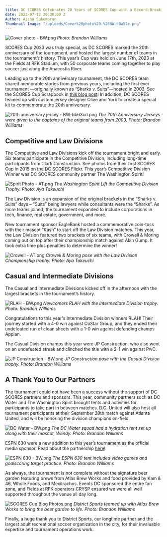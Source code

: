 ```yaml
---
title: DC SCORES Celebrates 20 Years of SCORES Cup with a Record-Breaking Tournament
date: 2023-07-12 20:30:00 Z
Author: Aishu Sukumaran
Thumbnail Image: "/uploads/Cover%20photo%20-%20BW-00a57e.png"
---
```


![Cover photo - BW.png](/uploads/Cover%20photo%20-%20BW.png)
*Photo: Brandon Williams*

SCORES Cup 2023 was truly special, as DC SCORES marked the 20th anniversary of the tournament, and hosted the largest number of teams in the tournament’s history. This year’s Cup was held on June 17th, 2023 at the Fields at RFK Stadium, with 50 corporate teams coming together to play soccer just along the Anacostia River.

Leading up to the 20th anniversary tournament, the DC SCORES team shared memorable stories from previous years, including the first ever tournament —originally known as “Sharks v. Suits”—hosted in 2003. See the SCORES Cup Scrapbook in [this blog post](https://www.dcscores.org/blog/2023/04/scores-cup-scrapbook-a-celebration-of-twenty-years-of-the-dmvs-largest-corporate-charity-soccer-tournament)! In addition, DC SCORES teamed up with custom jersey designer Olive and York to create a special kit to commemorate the 20th anniversary.

![20th anniversary jersey - BW-bb63cd.png](/uploads/20th%20anniversary%20jersey%20-%20BW-bb63cd.png)
*The 20th Anniversary Jerseys were given to the captains of the original teams from 2003. Photo: Brandon Williams*

## Competitive and Law Divisions

The Competitive and Law Divisions kick off the tournament bright and early. Six teams participate in the Competitive Division, including long-time participants from Clark Construction. See photos from their first SCORES Cup in 2015 on [the DC SCORES Flickr](https://flic.kr/s/aHske83MtN). This year’s Competitive Division Winner was DC SCORES community partner The Washington Spirit! 

![Spirit Photo - AT.png](/uploads/Spirit%20Photo%20-%20AT.png)
*The Washington Spirit Lift the Competitive Division Trophy. Photo: Aya Takeuchi*

The Law Division is an expansion of the original brackets in the “Sharks v. Suits” days – “Suits” being lawyers while consultants were the “Sharks”. As more teams joined, the tournament expanded to include corporations in tech, finance, real estate, government, and more.

New tournament sponsor EagleBank hosted a commemorative coin-toss with their mascot “Kash” to start off the Law Division matches. This year, the Law Division featured two brackets of six teams, with Crowell & Moring coming out on top after their championship match against Akin Gump. It took extra time plus penalties to determine the winner!

![Crowell - AT.png](/uploads/Crowell%20-%20AT.png)
*Crowell & Moring pose with the Law Division Championship trophy. Photo: Aya Takeuchi*

## Casual and Intermediate Divisions

The Casual and Intermediate Divisions kicked off in the afternoon with the largest brackets in the tournament’s history.

![RLAH - BW.png](/uploads/RLAH%20-%20BW.png)
*Newcomers RLAH with the Intermediate Division trophy. Photo: Brandon Williams*

Congratulations to this year's Intermediate Division winners RLAH! Their journey started with a 4-0 win against CoStar Group, and they ended their undefeated run of clean sheets with a 1-0 win against defending champs Appian.

The Casual Division champs this year were JP Construction, who also went on an undefeated streak and clinched the title with a 2-1 win against PwC.

![JP Construction - BW.png](/uploads/JP%20Construction%20-%20BW.png)
*JP Construction pose with the Casual Division trophy. Photo: Brandon Williams*

## A Thank You to Our Partners

The tournament could not have been a success without the support of DC SCORES partners and sponsors. This year, community partners such as DC Water and The Washington Spirit brought tents and activities for participants to take part in between matches. D.C. United will also host all tournament participants at their September 20th match against Atlanta United, and will be honoring the division champions on-field.

![DC Water - BW.png](/uploads/DC%20Water%20-%20BW.png)
*The DC Water squad had a hydration tent set up along with their mascot, Wendy. Photo: Brandon Williams*

ESPN 630 were a new addition to this year’s tournament as the official media sponsor. Read about the partnership [here](https://www.sportscapitoldc.com/2023/06/01/dc-scores/)!

![ESPN 630 - BW.png](/uploads/ESPN%20630%20-%20BW.png)
*The ESPN 630 tent included video games and goalscoring target practice. Photo: Brandon Williams* 

As always, the tournament is not complete without the signature beer garden featuring brews from Atlas Brew Works and food provided by Kam & 46, Whole Foods, and Mexitrachos.  Events DC sponsored the entire fan zone, and Fields at RFK operators CRYSP ensured we were all well supported throughout the venue all day long.

![SCORES Cup Blog Photos.png](/uploads/SCORES%20Cup%20Blog%20Photos.png)
*District Sports teamed up with Atlas Brew Works to bring the beer garden to life. Photo: Brandon Williams*

Finally, a huge thank you to District Sports, our longtime partner and the largest adult recreational soccer organization in the city, for their invaluable expertise and tournament operations work. 

